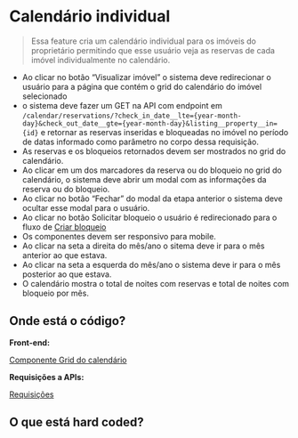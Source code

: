# Calendário individual
> Essa feature cria um calendário individual para os imóveis do proprietário permitindo que esse usuário veja as reservas de cada imóvel individualmente no calendário.

- Ao clicar no botão “Visualizar imóvel” o sistema deve redirecionar o usuário para a página que contém o grid do calendário do imóvel selecionado
 - o sistema deve fazer um GET na API com endpoint em `/calendar/reservations/?check_in_date__lte={year-month-day}&check_out_date__gte={year-month-day}&listing__property__in={id}` e retornar as reservas inseridas e bloqueadas no imóvel no período de datas informado como parâmetro no corpo dessa requisição.
- As reservas e os bloqueios retornados devem ser mostrados no grid do calendário.
- Ao clicar em um dos marcadores da reserva ou do bloqueio no grid do calendário, o sistema deve abrir um modal com as informações da reserva ou do bloqueio.
- Ao clicar no botão “Fechar” do modal da etapa anterior o sistema deve ocultar esse modal para o usuário.
- Ao clicar no botão Solicitar bloqueio o usuário é redirecionado para o fluxo de [Criar bloqueio](./create_lock.md)
- Os componentes devem ser responsivo para mobile.
- Ao clicar na seta a direita do mês/ano o sitema deve ir para o mês anterior ao que estava.
- Ao clicar na seta a esquerda do mês/ano o sistema deve ir para o mês posterior ao que estava.
- O calendário mostra o total de noites com reservas e total de noites com bloqueio por mês.


## Onde está o código?
**Front-end:**

[Componente Grid do calendário](https://github.com/billbenettiSeazone/sapron-pms-web/tree/main/front/src/components/OwnerPage/GridCalendar)

**Requisições a APIs:**

[Requisições](https://github.com/cabfersp/sapron-pms-web/tree/main/front/src/services/Reservation)

## O que está hard coded?